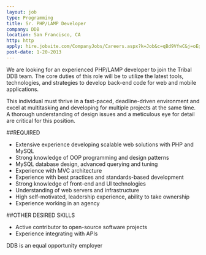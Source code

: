 ```yaml
---
layout: job
type: Programming
title: Sr. PHP/LAMP Developer
company: DDB
location: San Francisco, CA
http: http
apply: hire.jobvite.com/CompanyJobs/Careers.aspx?k=Job&c=qBd9VfwC&j=oEgyWfw8
post-date: 1-20-2013
--- 
```


We are looking for an experienced PHP/LAMP developer to join the Tribal DDB team.  The core duties of this role will be to utilize the latest tools, technologies, and strategies to develop back-end code for web and mobile applications.

This individual must thrive in a fast-paced, deadline-driven environment and excel at multitasking and developing for multiple projects at the same time. A thorough understanding of design issues and a meticulous eye for detail are critical for this position.
 
##REQUIRED
* Extensive experience developing scalable web solutions with PHP and MySQL
* Strong knowledge of OOP programming and design patterns
* MySQL database design, advanced querying and tuning
* Experience with MVC architecture
* Experience with best practices and standards-based development
* Strong knowledge of front-end and UI technologies
* Understanding of web servers and infrastructure
* High self-motivated, leadership experience, ability to take ownership
* Experience working in an agency

##OTHER DESIRED SKILLS
* Active contributor to open-source software projects
* Experience integrating with APIs

DDB is an equal opportunity employer